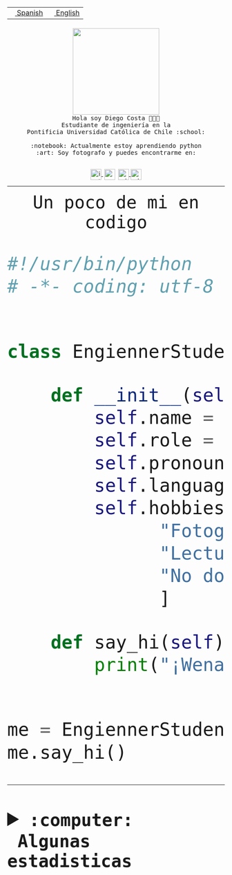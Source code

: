 <table border="0"  align="right">
 <tr><td><a href="README.md"><img src="https://upload.wikimedia.org/wikipedia/commons/thumb/8/89/Bandera_de_Espa%C3%B1a.svg/1200px-Bandera_de_Espa%C3%B1a.svg.png" height="10"> Spanish</a></td>
 <td><a href="README.en.md"><img src="https://upload.wikimedia.org/wikipedia/commons/a/a4/Flag_of_the_United_States.svg" height="10"> English</a></td></tr>
</table><br><br><br>


<p align="center">
  <img src="https://github.com/diegocostares/diegocostares/blob/main/Images/aaa2.gif?raw=true" height="200px" weight="200px">
  <br><samp>
    Hola soy Diego Costa 👨🏻‍💻<br>
    Estudiante de ingeniería en la <br>
    Pontificia Universidad Católica de Chile :school:<br>
  <br>
    :notebook: Actualmente estoy aprendiendo python <br>
    :art: Soy fotografo y puedes encontrarme en: <br>
  <br></samp>
  
</p>

<p align="center">
   <a href="https://instagram.com/diegocosta_no" target="blank">
    <img 
    align="center" src="https://cdn.jsdelivr.net/npm/simple-icons@3.0.1/icons/instagram.svg" alt="instagram" height="25px" width="25px" />
  </a>
  <a style="border: 3px solid; color: white;"href="https://t.me/diegocosta_no" target="blank">
  <img
  align="center" alt="Telegram" width="25px" src="https://icons-for-free.com/iconfiles/png/512/Telegram-1324888767380505522.png" />
</a>
<a href="https://api.whatsapp.com/send?phone=56971897835&text=Hola!" target="blank">
  <img
  align="center" alt="wtsp" width="25px" src="https://img.icons8.com/pastel-glyph/2x/whatsapp--v2.png" />
</a>
<a href="https://www.linkedin.com/in/diego-costa-786249213/" target="blank">
  <img
  align="center" alt="wtsp" width="25px" src="https://img.icons8.com/metro/452/linkedin.png" />
</a>

  </a>
</p>

---


<p align="center"><font size="25"><samp>Un poco de mi en codigo</samp></front></p>


```python
#!/usr/bin/python
# -*- coding: utf-8 -*-


class EngiennerStudent:

    def __init__(self):
        self.name = "Diego Costa"
        self.role = "Estudiante"
        self.pronouns = "he/him"
        self.language_spoken = ["es_CL", "en_US"]
        self.hobbies = [
              "Fotografia",
              "Lectura",
              "No dormir",
              ]

    def say_hi(self):
        print("¡Wena mundo!")


me = EngiennerStudent()
me.say_hi()
```
---
<details>
  <summary><b><samp>:computer: &nbsp;Algunas estadisticas</samp></b></summary>
  <br/></p>

<!--START_SECTION:waka-->
![Code Time](http://img.shields.io/badge/Code%20Time-963%20hrs%2049%20mins-blue)

**Soy nocturno 🦉** 

```text
🌞 Mañana                 11 commits          ░░░░░░░░░░░░░░░░░░░░░░░░░   00.40 % 
🌆 Día                    844 commits         ████████░░░░░░░░░░░░░░░░░   30.62 % 
🌃 Tarde                  1219 commits        ███████████░░░░░░░░░░░░░░   44.23 % 
🌙 Noche                  682 commits         ██████░░░░░░░░░░░░░░░░░░░   24.75 % 
```
📅 **Soy más productivo los Martes** 

```text
Lunes                    429 commits         ████░░░░░░░░░░░░░░░░░░░░░   15.57 % 
Martes                   553 commits         █████░░░░░░░░░░░░░░░░░░░░   20.07 % 
Miércoles                346 commits         ███░░░░░░░░░░░░░░░░░░░░░░   12.55 % 
Jueves                   370 commits         ███░░░░░░░░░░░░░░░░░░░░░░   13.43 % 
Viernes                  417 commits         ████░░░░░░░░░░░░░░░░░░░░░   15.13 % 
Sábado                   220 commits         ██░░░░░░░░░░░░░░░░░░░░░░░   07.98 % 
Domingo                  421 commits         ████░░░░░░░░░░░░░░░░░░░░░   15.28 % 
```


📊 **Esta semana me dediqué a** 

```text
🐱‍💻 Proyectos: 
2023-1-S4-Grupo2-Scraper 22 hrs 39 mins      █████████████████████░░░░   84.02 % 
server respaldlo         1 hr 15 mins        █░░░░░░░░░░░░░░░░░░░░░░░░   04.65 % 
2023-1-S4-Grupo2-Backend 1 hr 5 mins         █░░░░░░░░░░░░░░░░░░░░░░░░   04.03 % 
2023-1-S4-Grupo2-IA      50 mins             █░░░░░░░░░░░░░░░░░░░░░░░░   03.12 % 
Unknown Project          20 mins             ░░░░░░░░░░░░░░░░░░░░░░░░░   01.25 % 
```


 Last Updated on 24/05/2023 08:23:43 UTC
<!--END_SECTION:waka-->
  
  

<p align="center"> <img src="https://github-readme-stats.vercel.app/api?username=diegocostares&show_icons=true&theme=ayu-mirage" alt="abhisheknaiidu" /></p>
 
</details>
